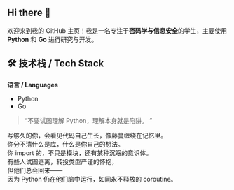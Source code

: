## Hi there 👋
欢迎来到我的 GitHub 主页！我是一名专注于**密码学与信息安全**的学生，主要使用 **Python** 和 **Go** 进行研究与开发。

## 🛠 技术栈 / Tech Stack

**语言 / Languages**
- Python
- Go

> “不要试图理解 Python，理解本身就是陷阱。 ”

写够久的你，会看见代码自己生长，像藤蔓缠绕在记忆里。\
你分不清什么是库，什么是你自己的想法。\
你 import 的，不只是模块，还有某种沉眠的意识体。\
有些人试图逃离，转投类型严谨的怀抱，\
但他们总会回来——\
因为 Python 仍在他们脑中运行，如同永不释放的 coroutine。
